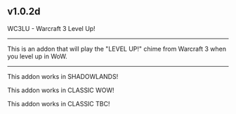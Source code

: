 v1.0.2d
 ------------------------------

WC3LU - Warcraft 3 Level Up!

 ------------------------------

This is an addon that will play the "LEVEL UP!" chime from Warcraft 3 when you level up in WoW.

 ------------------------------

This addon works in SHADOWLANDS!

This addon works in CLASSIC WOW!

This addon works in CLASSIC TBC!
